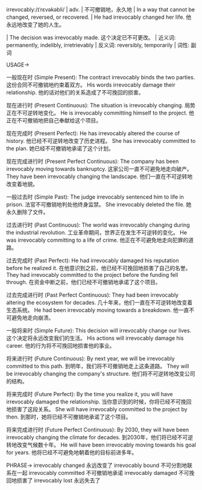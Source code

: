 irrevocably:/ɪˈrɛvəkəbli/ | adv. | 不可撤销地，永久地 | In a way that cannot be changed, reversed, or recovered. |  He had irrevocably changed her life. 他永远地改变了她的人生。

| The decision was irrevocably made. 这个决定已不可更改。 | 近义词: permanently, indelibly, irretrievably | 反义词: reversibly, temporarily | 词性: 副词

USAGE->

一般现在时 (Simple Present):
The contract irrevocably binds the two parties.  这份合同不可撤销地约束着双方。
His words irrevocably damage their relationship. 他的话对他们的关系造成了不可挽回的损害。

现在进行时 (Present Continuous):
The situation is irrevocably changing. 局势正在不可逆转地变化。
He is irrevocably committing himself to the project. 他正在不可撤销地把自己奉献给这个项目。

现在完成时 (Present Perfect):
He has irrevocably altered the course of history. 他已经不可逆转地改变了历史进程。
She has irrevocably committed to the plan. 她已经不可撤销地承诺了这个计划。

现在完成进行时 (Present Perfect Continuous):
The company has been irrevocably moving towards bankruptcy.  这家公司一直不可避免地走向破产。
They have been irrevocably changing the landscape. 他们一直在不可逆转地改变着地貌。

一般过去时 (Simple Past):
The judge irrevocably sentenced him to life in prison. 法官不可撤销地判处他终身监禁。
She irrevocably deleted the file. 她永久删除了文件。

过去进行时 (Past Continuous):
The world was irrevocably changing during the industrial revolution.  工业革命期间，世界正在发生不可逆转的变化。
He was irrevocably committing to a life of crime. 他正在不可避免地走向犯罪的道路。

过去完成时 (Past Perfect):
He had irrevocably damaged his reputation before he realized it. 在他意识到之前，他已经不可挽回地损害了自己的名誉。
They had irrevocably committed to the project before the funding fell through. 在资金中断之前，他们已经不可撤销地承诺了这个项目。

过去完成进行时 (Past Perfect Continuous):
They had been irrevocably altering the ecosystem for decades.  几十年来，他们一直在不可逆转地改变着生态系统。
He had been irrevocably moving towards a breakdown. 他一直不可避免地走向崩溃。

一般将来时 (Simple Future):
This decision will irrevocably change our lives. 这个决定将永远改变我们的生活。
His actions will irrevocably damage his career. 他的行为将不可挽回地损害他的事业。

将来进行时 (Future Continuous):
By next year, we will be irrevocably committed to this path. 到明年，我们将不可撤销地走上这条道路。
They will be irrevocably changing the company's structure. 他们将不可逆转地改变公司的结构。

将来完成时 (Future Perfect):
By the time you realize it, you will have irrevocably damaged the relationship. 当你意识到的时候，你将已经不可挽回地损害了这段关系。
She will have irrevocably committed to the project by then. 到那时，她将已经不可撤销地承诺了这个项目。

将来完成进行时 (Future Perfect Continuous):
By 2030, they will have been irrevocably changing the climate for decades. 到2030年，他们将已经不可逆转地改变气候数十年。
He will have been irrevocably moving towards his goal for years. 他将已经不可避免地朝着他的目标前进多年。


PHRASE->
irrevocably changed  永远改变了
irrevocably bound 不可分割地联系在一起
irrevocably committed  不可撤销地承诺
irrevocably damaged  不可挽回地损害了
irrevocably lost  永远失去了
